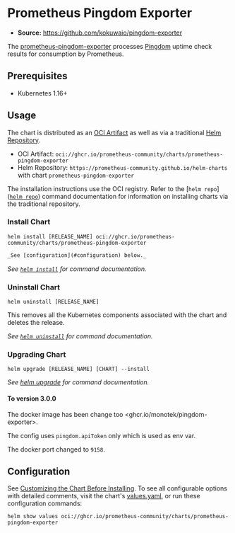 # Prometheus Pingdom Exporter

- **Source:** <https://github.com/kokuwaio/pingdom-exporter>

The [prometheus-pingdom-exporter](https://github.com/kokuwaio/pingdom-exporter) processes [Pingdom](https://www.pingdom.com/) uptime check results for consumption by Prometheus.

## Prerequisites

- Kubernetes 1.16+

## Usage

The chart is distributed as an [OCI Artifact](https://helm.sh/docs/topics/registries/) as well as via a traditional [Helm Repository](https://helm.sh/docs/topics/chart_repository/).

- OCI Artifact: `oci://ghcr.io/prometheus-community/charts/prometheus-pingdom-exporter`
- Helm Repository: `https://prometheus-community.github.io/helm-charts` with chart `prometheus-pingdom-exporter`

The installation instructions use the OCI registry. Refer to the [`helm repo`]([`helm repo`](https://helm.sh/docs/helm/helm_repo/)) command documentation for information on installing charts via the traditional repository.

### Install Chart

```console
helm install [RELEASE_NAME] oci://ghcr.io/prometheus-community/charts/prometheus-pingdom-exporter
```

```markdown
_See [configuration](#configuration) below._
```

_See [`helm install`](https://helm.sh/docs/helm/helm_install/) for command documentation._

### Uninstall Chart

```console
helm uninstall [RELEASE_NAME]
```

This removes all the Kubernetes components associated with the chart and deletes the release.

_See [`helm uninstall`](https://helm.sh/docs/helm/helm_uninstall/) for command documentation._

### Upgrading Chart

```console
helm upgrade [RELEASE_NAME] [CHART] --install
```

_See [helm upgrade](https://helm.sh/docs/helm/helm_upgrade/) for command documentation._

#### To version 3.0.0

The docker image has been change too <ghcr.io/monotek/pingdom-exporter>.

The config uses `pingdom.apiToken` only which is used as env var.

The docker port changed to `9158`.

## Configuration

See [Customizing the Chart Before Installing](https://helm.sh/docs/intro/using_helm/#customizing-the-chart-before-installing). To see all configurable options with detailed comments, visit the chart's [values.yaml](./values.yaml), or run these configuration commands:

```console
helm show values oci://ghcr.io/prometheus-community/charts/prometheus-pingdom-exporter
```
